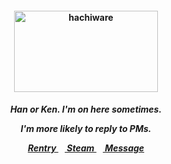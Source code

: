 <h4 align="center">
<img src="https://media1.tenor.com/m/kU3gYHILzF8AAAAC/chiikawa-anime.gifg"width="230" height="130" alt="hachiware">
<br>
</h4>
<h5 align="center">
  Han or Ken. I'm on here sometimes.
<p align> I'm more likely to reply to PMs. </p>
  
<a href=https://rentry.co/gantz> Rentry </a>⠀<a href=https://steamcommunity.com/id/katocha/> Steam </a>⠀<a href=https://neospring.org/@gantz> Message </a>
